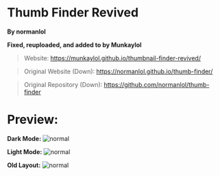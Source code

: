 # Thumb Finder Revived
**By normanlol**

**Fixed, reuploaded, and added to by Munkaylol**

> Website: https://munkaylol.github.io/thumbnail-finder-revived/

> Original Website (Down): https://normanlol.github.io/thumb-finder/

> Original Repository (Down): https://github.com/normanlol/thumb-finder

# Preview:

**Dark Mode:**
![normal](https://i.imgur.com/wQKKa3n.png)

**Light Mode:**
![normal](https://i.imgur.com/pNHd0Jy.png)

**Old Layout:**
![normal](https://i.imgur.com/hxjUD7a.png)
